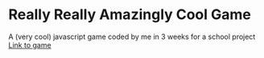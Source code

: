 # Really Really Amazingly Cool Game
A (very cool) javascript game coded by me in 3 weeks for a school project
[Link to game](https://lasokar.github.io/really-really-amazingly-cool-game/)
